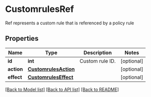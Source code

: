 # CustomrulesRef

Ref represents a custom rule that is referenced by a policy rule

## Properties
Name | Type | Description | Notes
------------ | ------------- | ------------- | -------------
**id** | **int** | Custom rule ID.  | [optional] 
**action** | [**CustomrulesAction**](CustomrulesAction.md) |  | [optional] 
**effect** | [**CustomrulesEffect**](CustomrulesEffect.md) |  | [optional] 

[[Back to Model list]](../README.md#documentation-for-models) [[Back to API list]](../README.md#documentation-for-api-endpoints) [[Back to README]](../README.md)


